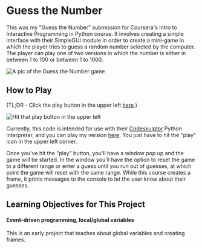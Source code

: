 # Guess the Number

This was my "Guess the Number" submission for Coursera's Intro to Interactive Programming in Python course. It involves creating a simple interface with their SimpleGUI module in order to create a mini-game in which the player tries to guess a random number selected by the computer.  The player can play one of two versions in which the number is either in between 1 to 100 or between 1 to 1000.

![A pic of the Guess the Number game](https://raw.githubusercontent.com/znalbert/rice_university_coursera_iipp/master/02_guess_the_number/gtn.png)

## How to Play

(TL;DR - Click the play button in the upper left [here](http://www.codeskulptor.org/#user40_71DF9qwVQ5_1.py).)

![Hit that play button in the upper left](https://raw.githubusercontent.com/znalbert/rice_university_coursera_iipp/master/01_rock_paper_scissors_lizard_spock/rpsls-play-button.png)

Currently, this code is intended for use with their [Codeskulptor](http://www.codeskulptor.org/) Python interpreter, and you can play my version [here](http://www.codeskulptor.org/#user40_71DF9qwVQ5_1.py). You just have to hit the "play" icon in the upper left corner.

Once you've hit the "play" button, you'll have a window pop up and the game will be started. In the window you'll have the option to reset the game to a different range or enter a guess until you run out of guesses, at which point the game will reset with the same range. While this course creates a frame, it prints messages to the console to let the user know about their guesses.

## Learning Objectives for This Project

#### Event-driven programming, local/global variables

This is an early project that teaches about global variables and creating frames.
